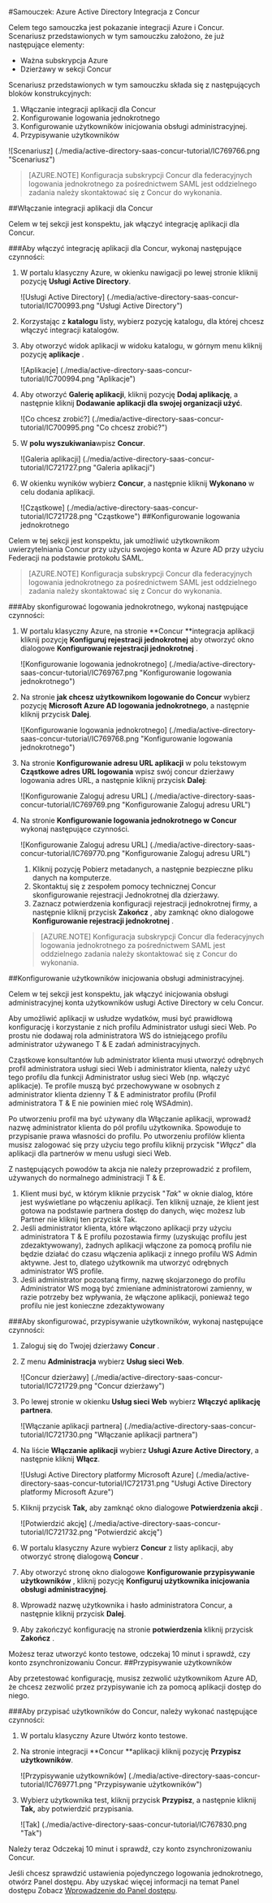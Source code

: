 <properties 
    pageTitle="Samouczek: Azure Active Directory Integracja z Concur | Microsoft Azure" 
    description="Dowiedz się, jak użyć Concur z usługi Azure Active Directory w celu włączenia rejestracji jednokrotnej, automatycznego inicjowania obsługi administracyjnej i nie tylko!" 
    services="active-directory" 
    authors="jeevansd"  
    documentationCenter="na" 
    manager="femila"/>
<tags 
    ms.service="active-directory" 
    ms.devlang="na" 
    ms.topic="article" 
    ms.tgt_pltfrm="na" 
    ms.workload="identity" 
    ms.date="09/29/2016" 
    ms.author="jeedes" />

#<a name="tutorial-azure-active-directory-integration-with-concur"></a>Samouczek: Azure Active Directory Integracja z Concur  


Celem tego samouczka jest pokazanie integracji Azure i Concur.  
Scenariusz przedstawionych w tym samouczku założono, że już następujące elementy:

-   Ważna subskrypcja Azure
-   Dzierżawy w sekcji Concur

Scenariusz przedstawionych w tym samouczku składa się z następujących bloków konstrukcyjnych:

1.  Włączanie integracji aplikacji dla Concur
2.  Konfigurowanie logowania jednokrotnego
3.  Konfigurowanie użytkowników inicjowania obsługi administracyjnej.
4.  Przypisywanie użytkowników

![Scenariusz] (./media/active-directory-saas-concur-tutorial/IC769766.png "Scenariusz")

>[AZURE.NOTE] Konfiguracja subskrypcji Concur dla federacyjnych logowania jednokrotnego za pośrednictwem SAML jest oddzielnego zadania należy skontaktować się z Concur do wykonania.

##<a name="enabling-the-application-integration-for-concur"></a>Włączanie integracji aplikacji dla Concur

Celem w tej sekcji jest konspektu, jak włączyć integrację aplikacji dla Concur.

###<a name="to-enable-the-application-integration-for-concur-perform-the-following-steps"></a>Aby włączyć integrację aplikacji dla Concur, wykonaj następujące czynności:

1.  W portalu klasyczny Azure, w okienku nawigacji po lewej stronie kliknij pozycję **Usługi Active Directory**.

    ![Usługi Active Directory] (./media/active-directory-saas-concur-tutorial/IC700993.png "Usługi Active Directory")

2.  Korzystając z **katalogu** listy, wybierz pozycję katalogu, dla której chcesz włączyć integracji katalogów.

3.  Aby otworzyć widok aplikacji w widoku katalogu, w górnym menu kliknij pozycję **aplikacje** .

    ![Aplikacje] (./media/active-directory-saas-concur-tutorial/IC700994.png "Aplikacje")

4.  Aby otworzyć **Galerię aplikacji**, kliknij pozycję **Dodaj aplikację**, a następnie kliknij **Dodawanie aplikacji dla swojej organizacji użyć**.

    ![Co chcesz zrobić?] (./media/active-directory-saas-concur-tutorial/IC700995.png "Co chcesz zrobić?")

5.  W **polu wyszukiwania**wpisz **Concur**.

    ![Galeria aplikacji] (./media/active-directory-saas-concur-tutorial/IC721727.png "Galeria aplikacji")

6.  W okienku wyników wybierz **Concur**, a następnie kliknij **Wykonano** w celu dodania aplikacji.

    ![Cząstkowe] (./media/active-directory-saas-concur-tutorial/IC721728.png "Cząstkowe")
##<a name="configuring-single-sign-on"></a>Konfigurowanie logowania jednokrotnego

Celem w tej sekcji jest konspektu, jak umożliwić użytkownikom uwierzytelniania Concur przy użyciu swojego konta w Azure AD przy użyciu Federacji na podstawie protokołu SAML.

>[AZURE.NOTE] Konfiguracja subskrypcji Concur dla federacyjnych logowania jednokrotnego za pośrednictwem SAML jest oddzielnego zadania należy skontaktować się z Concur do wykonania.

###<a name="to-configure-single-sign-on-perform-the-following-steps"></a>Aby skonfigurować logowania jednokrotnego, wykonaj następujące czynności:

1.  W portalu klasyczny Azure, na stronie **Concur **integracja aplikacji kliknij pozycję **Konfiguruj rejestracji jednokrotnej** aby otworzyć okno dialogowe **Konfigurowanie rejestracji jednokrotnej** .

    ![Konfigurowanie logowania jednokrotnego] (./media/active-directory-saas-concur-tutorial/IC769767.png "Konfigurowanie logowania jednokrotnego")

2.  Na stronie **jak chcesz użytkownikom logowanie do Concur** wybierz pozycję **Microsoft Azure AD logowania jednokrotnego**, a następnie kliknij przycisk **Dalej**.

    ![Konfigurowanie logowania jednokrotnego] (./media/active-directory-saas-concur-tutorial/IC769768.png "Konfigurowanie logowania jednokrotnego")

3.  Na stronie **Konfigurowanie adresu URL aplikacji** w polu tekstowym **Cząstkowe adres URL logowania** wpisz swój concur dzierżawy logowania adres URL, a następnie kliknij przycisk **Dalej**: 

    ![Konfigurowanie Zaloguj adresu URL] (./media/active-directory-saas-concur-tutorial/IC769769.png "Konfigurowanie Zaloguj adresu URL")

4.  Na stronie **Konfigurowanie logowania jednokrotnego w Concur** wykonaj następujące czynności.

    ![Konfigurowanie Zaloguj adresu URL] (./media/active-directory-saas-concur-tutorial/IC769770.png "Konfigurowanie Zaloguj adresu URL")

    1.  Kliknij pozycję Pobierz metadanych, a następnie bezpieczne pliku danych na komputerze.
    2.  Skontaktuj się z zespołem pomocy technicznej Concur skonfigurowanie rejestracji Jednokrotnej dla dzierżawy.
    3.  Zaznacz potwierdzenia konfiguracji rejestracji jednokrotnej firmy, a następnie kliknij przycisk **Zakończ** , aby zamknąć okno dialogowe **Konfigurowanie rejestracji jednokrotnej** .  

    >[AZURE.NOTE] Konfiguracja subskrypcji Concur dla federacyjnych logowania jednokrotnego za pośrednictwem SAML jest oddzielnego zadania należy skontaktować się z Concur do wykonania.

##<a name="configuring-user-provisioning"></a>Konfigurowanie użytkowników inicjowania obsługi administracyjnej.

Celem w tej sekcji jest konspektu, jak włączyć inicjowania obsługi administracyjnej konta użytkowników usługi Active Directory w celu Concur.

Aby umożliwić aplikacji w usłudze wydatków, musi być prawidłową konfigurację i korzystanie z nich profilu Administrator usługi sieci Web. Po prostu nie dodawaj rola administratora WS do istniejącego profilu administrator używanego T & E zadań administracyjnych.

Cząstkowe konsultantów lub administrator klienta musi utworzyć odrębnych profil administratora usługi sieci Web i administrator klienta, należy użyć tego profilu dla funkcji Administrator usług sieci Web (np. włączyć aplikacje). Te profile muszą być przechowywane w osobnych z administrator klienta dzienny T & E administrator profilu (Profil administratora T & E nie powinien mieć rolę WSAdmin).

Po utworzeniu profil ma być używany dla Włączanie aplikacji, wprowadź nazwę administrator klienta do pól profilu użytkownika. Spowoduje to przypisanie prawa własności do profilu. Po utworzeniu profilów klienta musisz zalogować się przy użyciu tego profilu kliknij przycisk "*Włącz*" dla aplikacji dla partnerów w menu usługi sieci Web.

Z następujących powodów ta akcja nie należy przeprowadzić z profilem, używanych do normalnego administracji T & E.

1.  Klient musi być, w którym kliknie przycisk "*Tak*" w oknie dialog, które jest wyświetlane po włączeniu aplikacji. Ten kliknij uznaje, że klient jest gotowa na podstawie partnera dostęp do danych, więc możesz lub Partner nie kliknij ten przycisk Tak.
2.  Jeśli administrator klienta, które włączono aplikacji przy użyciu administratora T & E profilu pozostawia firmy (uzyskując profilu jest zdezaktywowany), żadnych aplikacji włączone za pomocą profilu nie będzie działać do czasu włączenia aplikacji z innego profilu WS Admin aktywne. Jest to, dlatego użytkownik ma utworzyć odrębnych administrator WS profile.
3.  Jeśli administrator pozostaną firmy, nazwę skojarzonego do profilu Administrator WS mogą być zmieniane administratorowi zamienny, w razie potrzeby bez wpływania, że włączone aplikacji, ponieważ tego profilu nie jest konieczne zdezaktywowany

###<a name="to-configure-user-provisioning-perform-the-following-steps"></a>Aby skonfigurować, przypisywanie użytkowników, wykonaj następujące czynności:

1.  Zaloguj się do Twojej dzierżawy **Concur** .

2.  Z menu **Administracja** wybierz **Usług sieci Web**.

    ![Concur dzierżawy] (./media/active-directory-saas-concur-tutorial/IC721729.png "Concur dzierżawy")

3.  Po lewej stronie w okienku **Usług sieci Web** wybierz **Włączyć aplikację partnera**.

    ![Włączanie aplikacji partnera] (./media/active-directory-saas-concur-tutorial/IC721730.png "Włączanie aplikacji partnera")

4.  Na liście **Włączanie aplikacji** wybierz **Usługi Azure Active Directory**, a następnie kliknij **Włącz**.

    ![Usługi Active Directory platformy Microsoft Azure] (./media/active-directory-saas-concur-tutorial/IC721731.png "Usługi Active Directory platformy Microsoft Azure")

5.  Kliknij przycisk **Tak,** aby zamknąć okno dialogowe **Potwierdzenia akcji** .

    ![Potwierdzić akcję] (./media/active-directory-saas-concur-tutorial/IC721732.png "Potwierdzić akcję")

6.  W portalu klasyczny Azure wybierz **Concur** z listy aplikacji, aby otworzyć stronę dialogową **Concur** .

7.  Aby otworzyć stronę okno dialogowe **Konfigurowanie przypisywanie użytkowników** , kliknij pozycję **Konfiguruj użytkownika inicjowania obsługi administracyjnej**.

8.  Wprowadź nazwę użytkownika i hasło administratora Concur, a następnie kliknij przycisk **Dalej**.

9.  Aby zakończyć konfigurację na stronie **potwierdzenia** kliknij przycisk **Zakończ** .

Możesz teraz utworzyć konto testowe, odczekaj 10 minut i sprawdź, czy konto zsynchronizowaniu Concur.
##<a name="assigning-users"></a>Przypisywanie użytkowników

Aby przetestować konfigurację, musisz zezwolić użytkownikom Azure AD, że chcesz zezwolić przez przypisywanie ich za pomocą aplikacji dostęp do niego.

###<a name="to-assign-users-to-concur-perform-the-following-steps"></a>Aby przypisać użytkowników do Concur, należy wykonać następujące czynności:

1.  W portalu klasyczny Azure Utwórz konto testowe.

2.  Na stronie integracji **Concur **aplikacji kliknij pozycję **Przypisz użytkowników**.

    ![Przypisywanie użytkowników] (./media/active-directory-saas-concur-tutorial/IC769771.png "Przypisywanie użytkowników")

3.  Wybierz użytkownika test, kliknij przycisk **Przypisz**, a następnie kliknij **Tak,** aby potwierdzić przypisania.

    ![Tak] (./media/active-directory-saas-concur-tutorial/IC767830.png "Tak")

Należy teraz Odczekaj 10 minut i sprawdź, czy konto zsynchronizowaniu Concur.

Jeśli chcesz sprawdzić ustawienia pojedynczego logowania jednokrotnego, otwórz Panel dostępu. Aby uzyskać więcej informacji na temat Panel dostępu Zobacz [Wprowadzenie do Panel dostępu](active-directory-saas-access-panel-introduction.md).
